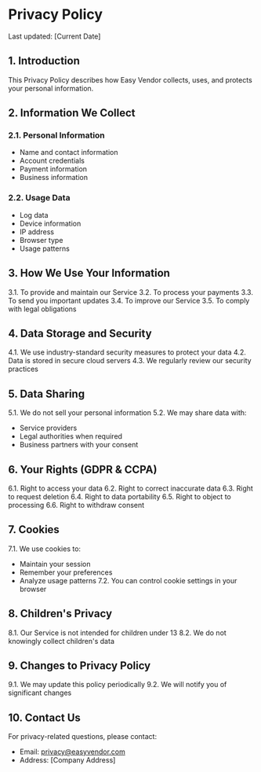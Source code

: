 # Privacy Policy

Last updated: [Current Date]

## 1. Introduction

This Privacy Policy describes how Easy Vendor collects, uses, and protects your personal information.

## 2. Information We Collect

### 2.1. Personal Information
- Name and contact information
- Account credentials
- Payment information
- Business information

### 2.2. Usage Data
- Log data
- Device information
- IP address
- Browser type
- Usage patterns

## 3. How We Use Your Information

3.1. To provide and maintain our Service
3.2. To process your payments
3.3. To send you important updates
3.4. To improve our Service
3.5. To comply with legal obligations

## 4. Data Storage and Security

4.1. We use industry-standard security measures to protect your data
4.2. Data is stored in secure cloud servers
4.3. We regularly review our security practices

## 5. Data Sharing

5.1. We do not sell your personal information
5.2. We may share data with:
   - Service providers
   - Legal authorities when required
   - Business partners with your consent

## 6. Your Rights (GDPR & CCPA)

6.1. Right to access your data
6.2. Right to correct inaccurate data
6.3. Right to request deletion
6.4. Right to data portability
6.5. Right to object to processing
6.6. Right to withdraw consent

## 7. Cookies

7.1. We use cookies to:
   - Maintain your session
   - Remember your preferences
   - Analyze usage patterns
7.2. You can control cookie settings in your browser

## 8. Children's Privacy

8.1. Our Service is not intended for children under 13
8.2. We do not knowingly collect children's data

## 9. Changes to Privacy Policy

9.1. We may update this policy periodically
9.2. We will notify you of significant changes

## 10. Contact Us

For privacy-related questions, please contact:
- Email: privacy@easyvendor.com
- Address: [Company Address] 